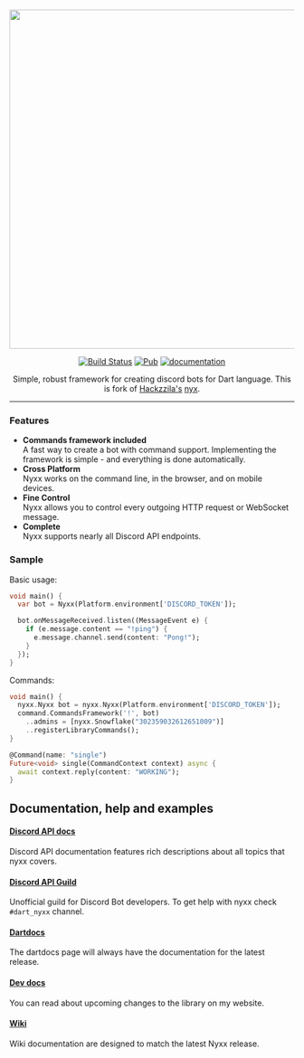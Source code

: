 <div align="center">
<br />
<p> <img width="600" src="https://l7ssha.github.io/nyxx0.png" />
<br />

[![Build Status](https://travis-ci.org/l7ssha/nyxx.svg?branch=master)](https://travis-ci.org/l7ssha/nyxx)
[![Pub](https://img.shields.io/pub/v/nyxx.svg)](https://pub.dartlang.org/packages/nyxx)
[![documentation](https://img.shields.io/badge/Documentation-nyxx-yellow.svg)](https://www.dartdocs.org/documentation/nyxx/latest/)

Simple, robust framework for creating discord bots for Dart language.
This is fork of [Hackzzila's](https://github.com/Hackzzila) [nyx](https://github.com/Hackzzila/nyx).

<hr />

</div>

### Features

- **Commands framework included** <br>
  A fast way to create a bot with command support. Implementing the framework is simple - and everything is done automatically.
- **Cross Platform** <br>
  Nyxx works on the command line, in the browser, and on mobile devices.
- **Fine Control** <br>
  Nyxx allows you to control every outgoing HTTP request or WebSocket message.
- **Complete** <br>
  Nyxx supports nearly all Discord API endpoints.

### Sample

Basic usage:
```dart
void main() {
  var bot = Nyxx(Platform.environment['DISCORD_TOKEN']);

  bot.onMessageReceived.listen((MessageEvent e) {
    if (e.message.content == "!ping") {
      e.message.channel.send(content: "Pong!");
    }
  });
}
```

Commands:
```dart
void main() {
  nyxx.Nyxx bot = nyxx.Nyxx(Platform.environment['DISCORD_TOKEN']);
  command.CommandsFramework('!', bot)
    ..admins = [nyxx.Snowflake("302359032612651009")]
    ..registerLibraryCommands();
}

@Command(name: "single")
Future<void> single(CommandContext context) async {
  await context.reply(content: "WORKING");
}
```

## Documentation, help and examples

#### [Discord API docs](https://discordapp.com/developers/docs/intro)
Discord API documentation features rich descriptions about all topics that nyxx covers.

#### [Discord API Guild](https://discord.gg/discord-api)
Unofficial guild for Discord Bot developers. To get help with nyxx check `#dart_nyxx` channel.

#### [Dartdocs](https://www.dartdocs.org/documentation/nyxx/latest/)
The dartdocs page will always have the documentation for the latest release.

#### [Dev docs](https://l7ssha.github.io/nyxx)
You can read about upcoming changes to the library on my website.

#### [Wiki](https://github.com/l7ssha/nyxx/wiki)
Wiki documentation are designed to match the latest Nyxx release.
